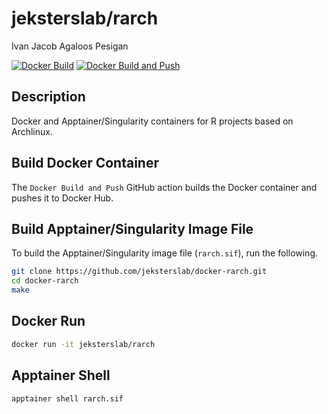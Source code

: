 jeksterslab/rarch
=================
Ivan Jacob Agaloos Pesigan

<!-- badges: start -->
[![Docker Build](https://github.com/jeksterslab/docker-rarch/actions/workflows/docker-build.yml/badge.svg)](https://github.com/jeksterslab/docker-rarch/actions/workflows/docker-build.yml)
[![Docker Build and Push](https://github.com/jeksterslab/docker-rarch/actions/workflows/docker-build-push.yml/badge.svg)](https://github.com/jeksterslab/docker-rarch/actions/workflows/docker-build-push.yml)
<!-- badges: end -->

## Description

Docker and Apptainer/Singularity containers for R projects based on Archlinux.

## Build Docker Container

The `Docker Build and Push` GitHub action builds the Docker container and pushes it to Docker Hub.

## Build Apptainer/Singularity Image File

To build the Apptainer/Singularity image file (`rarch.sif`),
run the following.

```bash
git clone https://github.com/jeksterslab/docker-rarch.git
cd docker-rarch
make
```

## Docker Run

```bash
docker run -it jeksterslab/rarch
```

## Apptainer Shell

```bash
apptainer shell rarch.sif
```
